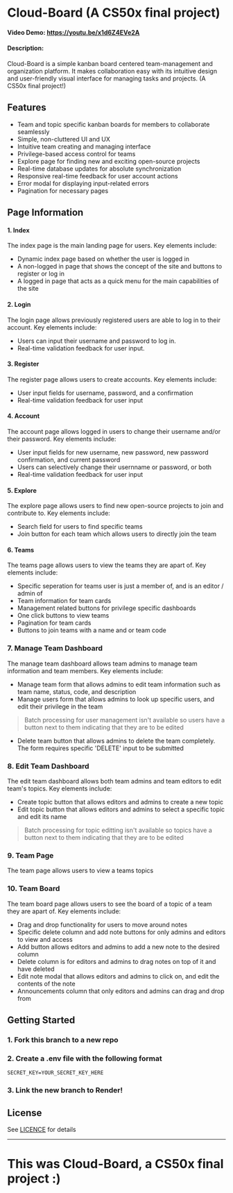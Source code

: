 # Cloud-Board (A CS50x final project)

#### Video Demo: https://youtu.be/x1d6Z4EVe2A
#### Description:
Cloud-Board is a simple kanban board centered team-management and organization platform. It makes collaboration easy with its intuitive design and user-friendly visual interface for managing tasks and projects. (A CS50x final project!)


## Features
- Team and topic specific kanban boards for members to collaborate seamlessly
- Simple, non-cluttered UI and UX
- Intuitive team creating and managing interface
- Privilege-based access control for teams
- Explore page for finding new and exciting open-source projects
- Real-time database updates for absolute synchronization
- Responsive real-time feedback for user account actions
- Error modal for displaying input-related errors
- Pagination for necessary pages


## Page Information

#### 1. Index

The index page is the main landing page for users. Key elements include:

* Dynamic index page based on whether the user is logged in
* A non-logged in page that shows the concept of the site and buttons to register or log in
* A logged in page that acts as a quick menu for the main capabilities of the site

#### 2. Login 

The login page allows previously registered users are able to log in to their account. Key elements include:

* Users can input their username and password to log in.
* Real-time validation feedback for user input.

#### 3. Register

The register page allows users to create accounts. Key elements include:

* User input fields for username, password, and a confirmation
* Real-time validation feedback for user input

#### 4. Account

The account page allows logged in users to change their username and/or their password. Key elements include:

* User input fields for new username, new password, new password confirmation, and current password
* Users can selectively change their usernname or password, or both
* Real-time validation feedback for user input

#### 5. Explore

The explore page allows users to find new open-source projects to join and contribute to. Key elements include:

* Search field for users to find specific teams
* Join button for each team which allows users to directly join the team

#### 6. Teams

The teams page allows users to view the teams they are apart of. Key elements include:

* Specific seperation for teams user is just a member of, and is an editor / admin of
* Team information for team cards
* Management related buttons for privilege specific dashboards
* One click buttons to view teams
* Pagination for team cards
* Buttons to join teams with a name and or team code

### 7. Manage Team Dashboard

The manage team dashboard allows team admins to manage team information and team members. Key elements include:

* Manage team form that allows admins to edit team information such as team name, status, code, and description
* Manage users form that allows admins to look up specific users, and edit their privilege in the team
> Batch processing for user management isn't available so users have a button next to them indicating that they are to be edited
* Delete team button that allows admins to delete the team completely. The form requires specific 'DELETE' input to be submitted

### 8. Edit Team Dashboard

The edit team dashboard allows both team admins and team editors to edit team's topics. Key elements include:

* Create topic button that allows editors and admins to create a new topic
* Edit topic button that allows editors and admins to select a specific topic and edit its name
> Batch processing for topic editting isn't available so topics have a button next to them indicating that they are to be edited

### 9. Team Page

The team page allows users to view a teams topics

### 10. Team Board

The team board page allows users to see the board of a topic of a team they are apart of. Key elements include:

* Drag and drop functionality for users to move around notes
* Specific delete column and add note buttons for only admins and editors to view and access
* Add button allows editors and admins to add a new note to the desired column
* Delete column is for editors and admins to drag notes on top of it and have deleted
* Edit note modal that allows editors and admins to click on, and edit the contents of the note
* Announcements column that only editors and admins can drag and drop from


## Getting Started

### 1. Fork this branch to a new repo



### 2. Create a .env file with the following format

    SECRET_KEY=YOUR_SECRET_KEY_HERE

### 3. Link the new branch to Render!


## License

See [LICENCE](LICENSE) for details


--- 
# This was Cloud-Board, a CS50x final project :)
